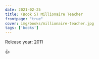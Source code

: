 ```yaml
---
date: 2021-02-25
title: (Book 5) Millionaire Teacher
frontpage: "true"
cover: img/books/millionaire-teacher.jpg
tags: ['books']
---
```


Release year: 2011

👍

